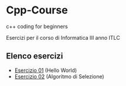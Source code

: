 # Cpp-Course
c++ coding for beginners

Esercizi per il corso di Informatica III anno ITLC

## Elenco esercizi
- [Esercizio 01](https://github.com/scatanese/Cpp-Course/tree/main/EX01) (Hello World)
- [Esercizio 02](https://github.com/scatanese/Cpp-Course/tree/main/EX02) (Algoritmo di Selezione)

